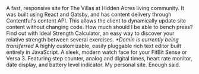 
<project name="The Villas Homepage" link="https://thevillasathiddenacres.com/" image="/the-villas.png" :stack="['React', 'Gatsby', 'Sass', 'Contentful']">
  A fast, responsive site for The Villas at Hidden Acres living community. It was built using React and Gatsby, and has content delivery through Contentful's content API. This allows the client to dynamically update site content without changing code.
</project>

<project name="Ideal Strength Calculator" link="http://idealstrengthcalculator.com/" image="/isc.png" :stack="['Vanilla HTML, CSS, and JavaScript']">
  How much should I be able to bench press? Find out with Ideal Strength Calculator, an easy way to discover your relative strength between several exercises. <i>*Domin is currently being transferred</i>
</project>

<project name="barnyard.js" github-link="https://github.com/mattsaxe17/barnyardjs" image="/barnyard.png" :stack="['Node', 'Rooster.js', 'Sass']">
  A highly customizable, easily pluggable rich text editor built entirely in JavaScript.
</project>

<project name="Modern Analog Face" github-link="https://github.com/mattsaxe17/modern-analog-face" link="https://gallery.fitbit.com/details/a37d0d68-ddeb-4bc1-a1f6-e24910572c47" image="/watch-face.png" :stack="['SVG', 'FitBit SDK', 'JavaScript']">
  A sleek, modern watch face for your FitBit Sense or Versa 3. Featuring step counter, analog and digital times, heart rate monitor, date display, and battery level indicator.
</project>

<project name="matthewsaxe.com" github-link="https://github.com/mattsaxe17/personal-site" image="/personal-site.png" :stack="['Vue', 'Nuxt', 'Sass', 'TypeScript']">
  My personal site. Enough said.
</project>